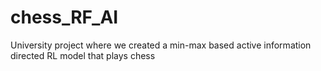 # chess_RF_AI
University project where we created a min-max based active information directed RL model that plays chess
